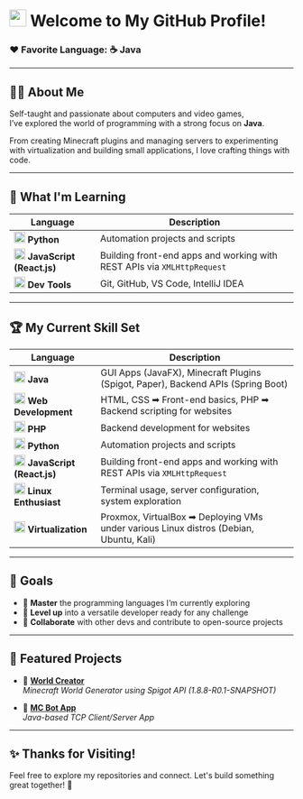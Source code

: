 # <img src="https://raw.githubusercontent.com/MartinHeinz/MartinHeinz/master/wave.gif" width="30px"> Welcome to My GitHub Profile!

### ❤️ Favorite Language: ☕ **Java**

---

## 👨‍💻 About Me

Self-taught and passionate about computers and video games,  
I’ve explored the world of programming with a strong focus on **Java**.

From creating Minecraft plugins and managing servers to experimenting with virtualization and building small applications, I love crafting things with code.

---

## 🧠 What I'm Learning

| Language                                                                                                                                  | Description                                                             |
| ----------------------------------------------------------------------------------------------------------------------------------------- | ----------------------------------------------------------------------- |
| <img src="https://cdn.jsdelivr.net/gh/devicons/devicon/icons/python/python-original.svg" width="20px"/> **Python**                        | Automation projects and scripts                                         |
| <img src="https://cdn.jsdelivr.net/gh/devicons/devicon/icons/javascript/javascript-original.svg" width="20px"/> **JavaScript (React.js)** | Building front-end apps and working with REST APIs via `XMLHttpRequest` |
| <img src="https://cdn.jsdelivr.net/gh/devicons/devicon/icons/git/git-original.svg" width="20px"/> **Dev Tools**                           | Git, GitHub, VS Code, IntelliJ IDEA                                     |

---

## 🏆 My Current Skill Set

| Language                                                                                                                                  | Description                                                                            |
| ----------------------------------------------------------------------------------------------------------------------------------------- | -------------------------------------------------------------------------------------- |
| <img src="https://cdn.jsdelivr.net/gh/devicons/devicon/icons/java/java-original.svg" width="20px"/> **Java**                              | GUI Apps (JavaFX), Minecraft Plugins (Spigot, Paper), Backend APIs (Spring Boot)       |
| <img src="https://cdn.jsdelivr.net/gh/devicons/devicon/icons/html5/html5-original.svg" width="20px"/> **Web Development**                 | HTML, CSS ➡ Front-end basics, PHP ➡ Backend scripting for websites                     |
| <img src="https://cdn.jsdelivr.net/gh/devicons/devicon/icons/php/php-original.svg" width="20px"/> **PHP**                                 | Backend development for websites                                                       |
| <img src="https://cdn.jsdelivr.net/gh/devicons/devicon/icons/python/python-original.svg" width="20px"/> **Python**                        | Automation projects and scripts                                                        |
| <img src="https://cdn.jsdelivr.net/gh/devicons/devicon/icons/javascript/javascript-original.svg" width="20px"/> **JavaScript (React.js)** | Building front-end apps and working with REST APIs via `XMLHttpRequest`                |
| <img src="https://cdn.jsdelivr.net/gh/devicons/devicon/icons/linux/linux-original.svg" width="20px"/> **Linux Enthusiast**                | Terminal usage, server configuration, system exploration                               |
| <img src="https://cdn.jsdelivr.net/gh/devicons/devicon/icons/debian/debian-original.svg" width="20px"/> **Virtualization**                | Proxmox, VirtualBox ➡ Deploying VMs under various Linux distros (Debian, Ubuntu, Kali) |

---

## 🚀 Goals

- 🔧 **Master** the programming languages I’m currently exploring
- 🧠 **Level up** into a versatile developer ready for any challenge
- 🤝 **Collaborate** with other devs and contribute to open-source projects

---

## 📂 Featured Projects

- 🔨 [**World Creator**](https://github.com/Gamordstrimerr/WorldCreator)  
  _Minecraft World Generator using Spigot API (1.8.8-R0.1-SNAPSHOT)_

- 🤖 [**MC Bot App**](https://github.com/Gamordstrimerr/McBotApp)  
  _Java-based TCP Client/Server App_

---

## ✨ Thanks for Visiting!

Feel free to explore my repositories and connect. Let's build something great together! 🚀
